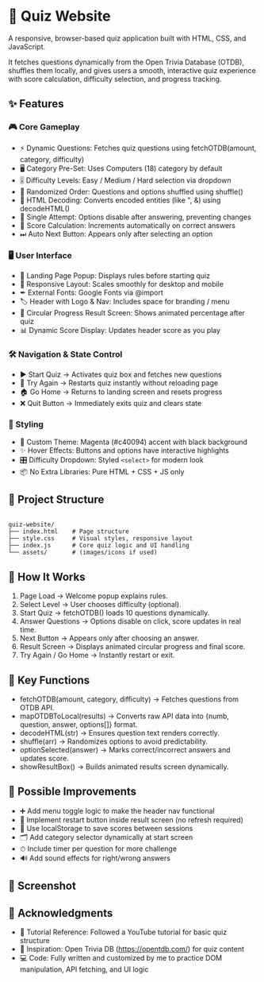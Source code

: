 # 🧠 Quiz Website

A responsive, browser-based quiz application built with HTML, CSS, and JavaScript.

It fetches questions dynamically from the Open Trivia Database (OTDB), shuffles them locally, and gives users a smooth, interactive quiz experience with score calculation, difficulty selection, and progress tracking.

## ✨ Features

### 🎮 Core Gameplay

- ⚡ Dynamic Questions: Fetches quiz questions using fetchOTDB(amount, category, difficulty)  
- 🖥 Category Pre-Set: Uses Computers (18) category by default  
- 🎚 Difficulty Levels: Easy / Medium / Hard selection via dropdown  
- 🔀 Randomized Order: Questions and options shuffled using shuffle()  
- 🔎 HTML Decoding: Converts encoded entities (like &quot;, &amp;) using decodeHTML()  
- 🚫 Single Attempt: Options disable after answering, preventing changes  
- 🧮 Score Calculation: Increments automatically on correct answers  
- ⏭ Auto Next Button: Appears only after selecting an option  

### 🖥 User Interface

- 📜 Landing Page Popup: Displays rules before starting quiz  
- 📱 Responsive Layout: Scales smoothly for desktop and mobile  
- ✒ External Fonts: Google Fonts via @import  
- 🏷 Header with Logo & Nav: Includes space for branding / menu  
- 🎯 Circular Progress Result Screen: Shows animated percentage after quiz  
- 📊 Dynamic Score Display: Updates header score as you play  

### 🛠 Navigation & State Control

- ▶ Start Quiz → Activates quiz box and fetches new questions  
- 🔄 Try Again → Restarts quiz instantly without reloading page  
- 🏠 Go Home → Returns to landing screen and resets progress  
- ❌ Quit Button → Immediately exits quiz and clears state  

### 🎨 Styling

- 🌈 Custom Theme: Magenta (#c40094) accent with black background  
- ✨ Hover Effects: Buttons and options have interactive highlights  
- 🎛 Difficulty Dropdown: Styled `<select>` for modern look  
- 📦 No Extra Libraries: Pure HTML + CSS + JS only  

## 📂 Project Structure

```

quiz-website/
├── index.html    # Page structure
├── style.css     # Visual styles, responsive layout
├── index.js      # Core quiz logic and UI handling
└── assets/       # (images/icons if used)

```

## 🚀 How It Works

1. Page Load → Welcome popup explains rules.  
2. Select Level → User chooses difficulty (optional).  
3. Start Quiz → fetchOTDB() loads 10 questions dynamically.  
4. Answer Questions → Options disable on click, score updates in real time.  
5. Next Button → Appears only after choosing an answer.  
6. Result Screen → Displays animated circular progress and final score.  
7. Try Again / Go Home → Instantly restart or exit.  

## 🔑 Key Functions

- fetchOTDB(amount, category, difficulty) → Fetches questions from OTDB API.  
- mapOTDBToLocal(results) → Converts raw API data into {numb, question, answer, options[]} format.  
- decodeHTML(str) → Ensures question text renders correctly.  
- shuffle(arr) → Randomizes options to avoid predictability.  
- optionSelected(answer) → Marks correct/incorrect answers and updates score.  
- showResultBox() → Builds animated results screen dynamically.  

## 🧩 Possible Improvements

- ➕ Add menu toggle logic to make the header nav functional  
- 🔁 Implement restart button inside result screen (no refresh required)  
- 💾 Use localStorage to save scores between sessions  
- 🗂 Add category selector dynamically at start screen  
- ⏱ Include timer per question for more challenge  
- 🔊 Add sound effects for right/wrong answers  

## 📸 Screenshot


## 🙌 Acknowledgments

- 🎥 Tutorial Reference: Followed a YouTube tutorial for basic quiz structure  
- 🌟 Inspiration: Open Trivia DB (https://opentdb.com/) for quiz content  
- 💻 Code: Fully written and customized by me to practice DOM manipulation, API fetching, and UI logic  
